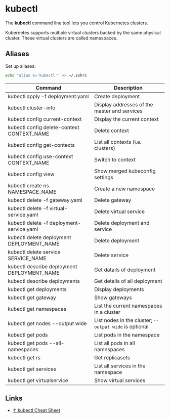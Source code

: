 # kubectl

The **kubectl** command line tool lets you control Kubernetes clusters.

Kubernetes supports multiple virtual clusters backed by the same physical cluster. These virtual clusters are called namespaces.

## Aliases

Set up aliases:

```sh
echo "alias k='kubectl'" >> ~/.zshrc
```

| Command                                     | Description                                  |
| ------------------------------------------- | -------------------------------------------- |
| kubectl apply -f deployment.yaml            | Create deployment                            |
| kubectl cluster-info                        | Display addresses of the master and services |
| kubectl config current-context              | Display the current context                  |
| kubectl config delete-context CONTEXT_NAME  | Delete context                               |
| kubectl config get-contexts                 | List all contexts (i.e. clusters)            |
| kubectl config use-context CONTEXT_NAME     | Switch to context                            |
| kubectl config view                         | Show merged kubeconfig settings              |
| kubectl create ns NAMESPACE_NAME            | Create a new namespace                       |
| kubectl delete -f gateway.yaml              | Delete gateway                               |
| kubectl delete -f virtual-service.yaml      | Delete virtual service                       |
| kubectl delete -f deployment-service.yaml   | Delete deployment and service                |
| kubectl delete deployment DEPLOYMENT_NAME   | Delete deployment                            |
| kubectl delete service SERVICE_NAME         | Delete service                               |
| kubectl describe deployment DEPLOYMENT_NAME | Get datails of deployment                    |
| kubectl describe deployments                | Get details of all deployment                |
| kubectl get deployments                     | Display deployments                          |
| kubectl get gateway                         | Show gateways                                |
| kubectl get namespaces                      | List the current namespaces in a cluster     |
| kubectl get nodes --output wide             | List nodes in the cluster; `--output wide` is optional                    |
| kubectl get pods                            | List pods in the namespace                   |
| kubectl get pods --all-namespaces           | List all pods in all namespaces              |
| kubectl get rs                              | Get replicasets                              |
| kubectl get services                        | List all services in the namespace           |
| kubectl get virtualservice                  | Show virtual services                        |

## Links

-   [↑ kubectl Cheat Sheet](https://kubernetes.io/docs/reference/kubectl/cheatsheet/)
